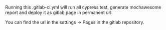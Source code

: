 Running this .gitlab-ci.yml will run all cypress test, 
generate mochawesome report and deploy it as gitlab page in permanent url.

You can find the url in the settings -> Pages
in the gitlab repository.